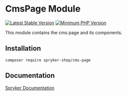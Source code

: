 # CmsPage Module
[![Latest Stable Version](https://poser.pugx.org/spryker-shop/cms-page/v/stable.svg)](https://packagist.org/packages/spryker-shop/cms-page)
[![Minimum PHP Version](https://img.shields.io/badge/php-%3E%3D%208.3-8892BF.svg)](https://php.net/)

This module contains the cms page and its components.

## Installation

```
composer require spryker-shop/cms-page
```

## Documentation

[Spryker Documentation](https://docs.spryker.com)
